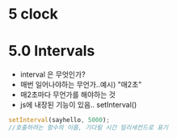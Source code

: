 # 5 clock

# 5.0 Intervals

- interval 은 무엇인가?
- 매번 일어나야하는 무언가..예시) "매2초"
- 매2초마다 무언가를 해야하는 것
- js에 내장된 기능이 있음.. setInterval()

```js
setInterval(sayhello, 5000);
//호출하려는 함수의 이름, 기다릴 시간 밀리세컨드로 표기
```
